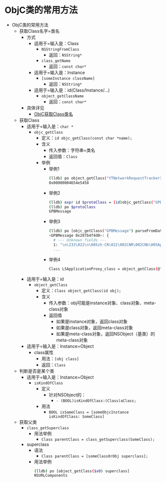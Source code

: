 # ObjC类的常用方法

* ObjC类的常用方法
  * 获取Class名字=类名
    * 方式
      * 适用于=输入是：Class
        * `NSStringFromClass`
          * 返回：`NSString*`
        * `class_getName`
          * 返回：`const char*`
      * 适用于=输入是：Instance
        * `[someInstance className]`
          * 返回：`NSString*`
      * 适用于=输入是：id(Class/Instance/...)
        * `object_getClassName`
          * 返回：`const char*`
    * 具体详见
      * [ObjC获取Class类名](../other_summary/get_cls_name.md)
  * 获取Class
    * 适用于=输入是：`char *`
      * `objc_getClass`
        * 定义：`id objc_getClass(const char *name);`
        * 含义
          * 传入参数：字符串=类名
          * 返回值：`Class`
        * 举例
          * 举例1
            ```bash
            (lldb) po object_getClass("YTNetworkRequestTrackerImpl")
            0x00000004654e5458
            ```
          * 举例2
            ```bash
            (lldb) expr id $protoClass = (id)objc_getClass("GPBMessage")
            (lldb) po $protoClass
            GPBMessage
            ```
          * 举例3
            ```bash
            (lldb) po [objc_getClass("GPBMessage") parseFromData: newHttpBodyData]
            <GPBMessage 0x287b4f4d0>: {
              # --- Unknown fields ---
              1: "\n\233\022\n\005zh-CN\022\002CNR\002CNb\005Applej\tiPhone9,1\200\001\005\212\001\007
              ...
            ```
          * 举例4
            ```bash
            Class LSApplicationProxy_class = object_getClass(@"LSApplicationProxy");
            ```
    * 适用于=输入是：id
      * `object_getClass`
        * 定义：`Class object_getClass(id obj);`
        * 含义
          * 传入参数：obj可能是instance对象、class对象、meta-class对象
          * 返回值
            * 如果是instance对象，返回class对象
            * 如果是class对象，返回meta-class对象
            * 如果是meta-class对象，返回NSObject（基类）的meta-class对象
    * 适用于=输入是：Instance=Object
      * class属性
        * 用法：`[obj class]`
        * 返回：`Class`
  * 判断是否是某个类
    * 适用于=输入是：Instance=Object
      * `isKindOfClass`
        * 定义
          * 针对NSObject的：
            * `- (BOOL)isKindOfClass:(Class)aClass;`
        * 用法
          * `BOOL isSameClass = [someObjcInstance isKindOfClass: SomeClass]`
  * 获取父类
    * `class_getSuperclass`
      * 用法举例
        * `Class parentClass = class_getSuperclass(SomeClass);`
    * superclass
      * 语法
        * `Class parentClass = [someClassOrObj superclass];`
      * 用法举例
        ```bash
        (lldb) po [object_getClass($x0) superclass]
        NSURLComponents
        ```

